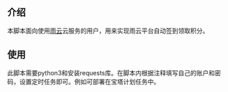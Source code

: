 ## 介绍

本脚本面向使用[雨云](https://www.rainyun.com)云服务的用户，用来实现雨云平台自动签到领取积分。

## 使用

此脚本需要python3和安装requests库。在脚本内根据注释填写自己的账户和密码，设置定时任务即可。例如可部署在宝塔计划任务中。